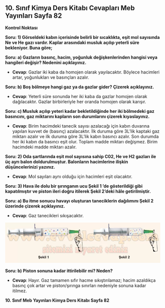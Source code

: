 ## 10. Sınıf Kimya Ders Kitabı Cevapları Meb Yayınları Sayfa 82

**Kontrol Noktası**

**Soru: 1) Görseldeki kabın içerisinde belirli bir sıcaklıkta, eşit mol sayısında Ne ve He gazı vardır. Kaplar arasındaki musluk açılıp yeterli süre bekleniyor. Buna göre;**

**Soru: a) Gazların basınç, hacim, yoğunluk değişkenlerinden hangisi veya hangileri değişir? Nedenini açıklayınız.**

* **Cevap**: Gazlar iki kaba da homojen olarak yayılacaktır. Böylece hacimleri artar, yoğunlukları ve basınçları azalır.

**Soru: b) Boş bölmeye hangi gaz ya da gazlar gider? Çizerek açıklayınız.**

* **Cevap**: Yeterli süre sonunda her iki kaba da gazlar homojen olarak dağılacaktır. Gazlar birbirleriyle her oranda homojen olarak karışır.

**Soru: c) Musluk açılıp yeteri kadar bekletildiğinde her iki bölmedeki gaz basıncını, gaz miktarını kapların son durumlarını çizerek kıyaslayınız.**

* **Cevap**: Birim hacimdeki tanecik sayısı azalacağı için kabın duvarına yapılan kuvvet de (basınç) azalacaktır. İlk duruma göre 3L’lik kaptaki gaz miktarı azalır ve ilk duruma göre 3L’lik kabın basıncı azalır. Son durumda her iki kabın da basıncı eşit olur. Toplam madde miktarı değişmez. Birim hacimdeki madde miktarı azalır.

**Soru: 2) Oda şartlarında eşit mol sayısına sahip C02, He ve H2 gazları ile üç ayrı balon doldurulmuştur. Balonların hacimlerine ilişkin düşüncelerinizi yazınız.**

* **Cevap**: Mol sayıları aynı olduğu için hacimleri eşit olacaktır.

**Soru: 3) Hava ile dolu bir şırınganın ucu Şekil 1 ’de gösterildiği gibi kapatılmıştır ve piston ileri doğru itilerek Şekil 2’deki hâle getirilmiştir.**

**Soru: a) Bu itme sonucu havayı oluşturan taneciklerin dağılımını Şekil 2 üzerinde çizerek açıklayınız.**

* **Cevap**: Gaz tanecikleri sıkışacaktır.

![](./image1.webp)

**Soru: b) Piston sonuna kadar ittirilebilir mi? Neden?**

* **Cevap**: Hayır. Gaz tamamen sıfır hacme sıkıştırılamaz; hacim azaldıkça basınç çok artar ve piston/şırınga sınırları nedeniyle sonuna kadar itilmez.

**10. Sınıf Meb Yayınları Kimya Ders Kitabı Sayfa 82**